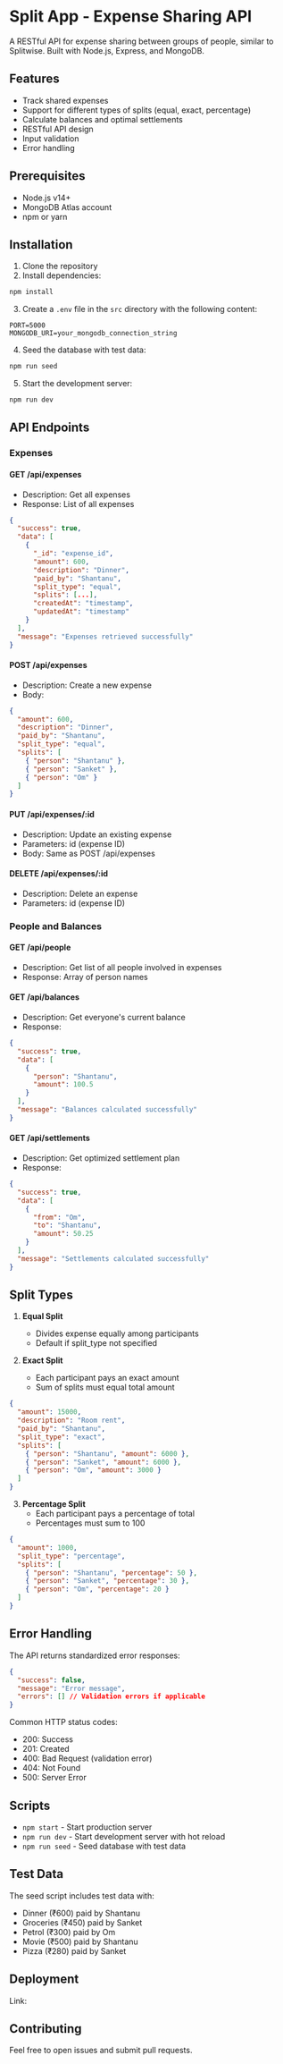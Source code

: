 # Split App - Expense Sharing API

A RESTful API for expense sharing between groups of people, similar to Splitwise. Built with Node.js, Express, and MongoDB.

## Features

- Track shared expenses
- Support for different types of splits (equal, exact, percentage)
- Calculate balances and optimal settlements
- RESTful API design
- Input validation
- Error handling

## Prerequisites

- Node.js v14+
- MongoDB Atlas account
- npm or yarn

## Installation

1. Clone the repository
2. Install dependencies:

```bash
npm install
```

3. Create a `.env` file in the `src` directory with the following content:

```env
PORT=5000
MONGODB_URI=your_mongodb_connection_string
```

4. Seed the database with test data:

```bash
npm run seed
```

5. Start the development server:

```bash
npm run dev
```

## API Endpoints

### Expenses

#### GET /api/expenses

- Description: Get all expenses
- Response: List of all expenses

```json
{
  "success": true,
  "data": [
    {
      "_id": "expense_id",
      "amount": 600,
      "description": "Dinner",
      "paid_by": "Shantanu",
      "split_type": "equal",
      "splits": [...],
      "createdAt": "timestamp",
      "updatedAt": "timestamp"
    }
  ],
  "message": "Expenses retrieved successfully"
}
```

#### POST /api/expenses

- Description: Create a new expense
- Body:

```json
{
  "amount": 600,
  "description": "Dinner",
  "paid_by": "Shantanu",
  "split_type": "equal",
  "splits": [
    { "person": "Shantanu" },
    { "person": "Sanket" },
    { "person": "Om" }
  ]
}
```

#### PUT /api/expenses/:id

- Description: Update an existing expense
- Parameters: id (expense ID)
- Body: Same as POST /api/expenses

#### DELETE /api/expenses/:id

- Description: Delete an expense
- Parameters: id (expense ID)

### People and Balances

#### GET /api/people

- Description: Get list of all people involved in expenses
- Response: Array of person names

#### GET /api/balances

- Description: Get everyone's current balance
- Response:

```json
{
  "success": true,
  "data": [
    {
      "person": "Shantanu",
      "amount": 100.5
    }
  ],
  "message": "Balances calculated successfully"
}
```

#### GET /api/settlements

- Description: Get optimized settlement plan
- Response:

```json
{
  "success": true,
  "data": [
    {
      "from": "Om",
      "to": "Shantanu",
      "amount": 50.25
    }
  ],
  "message": "Settlements calculated successfully"
}
```

## Split Types

1. **Equal Split**

   - Divides expense equally among participants
   - Default if split_type not specified

2. **Exact Split**
   - Each participant pays an exact amount
   - Sum of splits must equal total amount

```json
{
  "amount": 15000,
  "description": "Room rent",
  "paid_by": "Shantanu",
  "split_type": "exact",
  "splits": [
    { "person": "Shantanu", "amount": 6000 },
    { "person": "Sanket", "amount": 6000 },
    { "person": "Om", "amount": 3000 }
  ]
}
```

3. **Percentage Split**
   - Each participant pays a percentage of total
   - Percentages must sum to 100

```json
{
  "amount": 1000,
  "split_type": "percentage",
  "splits": [
    { "person": "Shantanu", "percentage": 50 },
    { "person": "Sanket", "percentage": 30 },
    { "person": "Om", "percentage": 20 }
  ]
}
```

## Error Handling

The API returns standardized error responses:

```json
{
  "success": false,
  "message": "Error message",
  "errors": [] // Validation errors if applicable
}
```

Common HTTP status codes:

- 200: Success
- 201: Created
- 400: Bad Request (validation error)
- 404: Not Found
- 500: Server Error

## Scripts

- `npm start` - Start production server
- `npm run dev` - Start development server with hot reload
- `npm run seed` - Seed database with test data

## Test Data

The seed script includes test data with:

- Dinner (₹600) paid by Shantanu
- Groceries (₹450) paid by Sanket
- Petrol (₹300) paid by Om
- Movie (₹500) paid by Shantanu
- Pizza (₹280) paid by Sanket

## Deployment

Link:

## Contributing

Feel free to open issues and submit pull requests.
